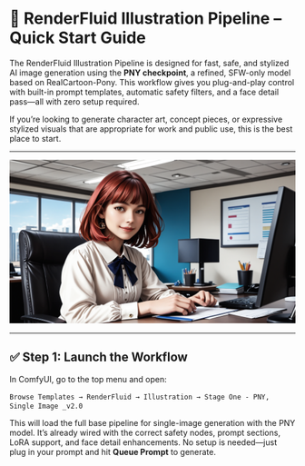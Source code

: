 # 🎨 RenderFluid Illustration Pipeline – Quick Start Guide

The RenderFluid Illustration Pipeline is designed for fast, safe, and stylized AI image generation using the **PNY checkpoint**, a refined, SFW-only model based on RealCartoon-Pony. This workflow gives you plug-and-play control with built-in prompt templates, automatic safety filters, and a face detail pass—all with zero setup required.

If you’re looking to generate character art, concept pieces, or expressive stylized visuals that are appropriate for work and public use, this is the best place to start.

---

![Example Illustration](_bin/rf_example_illustration_v1_0004.png)

---

## ✅ Step 1: Launch the Workflow

In ComfyUI, go to the top menu and open:

```
Browse Templates → RenderFluid → Illustration → Stage One - PNY, Single Image _v2.0
```

This will load the full base pipeline for single-image generation with the PNY model. It’s already wired with the correct safety nodes, prompt sections, LoRA support, and face detail enhancements. No setup is needed—just plug in your prompt and hit **Queue Prompt** to generate.
